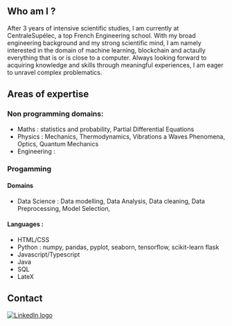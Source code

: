 ## Who am I ?
After 3 years of intensive scientific studies, I am currently at CentraleSupélec, a top French Engineering school. With my broad engineering background and my strong scientific mind, I am namely interested in the domain of machine learning, blockchain and actaully everything that is or is close to a computer. Always looking forward to acquiring knowledge and skills through meaningful experiences, I am eager to unravel complex problematics.

## Areas of expertise
### Non programming domains:
* Maths : statistics and probability, Partial Differential Equations
* Physics : Mechanics, Thermodynamics, Vibrations a Waves Phenomena, Optics, Quantum Mechanics
* Engineering : 

### Progamming
#### Domains
* Data Science : Data modelling, Data Analysis, Data cleaning, Data Preprocessing, Model Selection,

#### Languages : 
* HTML/CSS
* Python : numpy, pandas, pyplot, seaborn, tensorflow, scikit-learn flask 
* Javascript/Typescript
* Java
* SQL
* LateX

## Contact
[![LinkedIn logo](https://www.google.com/url?sa=i&url=https%3A%2F%2Ffr.m.wikipedia.org%2Fwiki%2FFichier%3ALinkedIn_logo_initials.png&psig=AOvVaw09ZmyZXDr1ncYaExv7blWx&ust=1619560123853000&source=images&cd=vfe&ved=0CAIQjRxqFwoTCPiGyuDxnPACFQAAAAAdAAAAABAD)](https://www.linkedin.com/in/benjamin-rio-3884b5166/)
<!---
benjamrio/benjamrio is a ✨ special ✨ repository because its `README.md` (this file) appears on your GitHub profile.
You can click the Preview link to take a look at your changes.
--->
